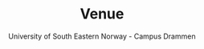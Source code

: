 ---
title: "Venue"
subtitle: "University of South Eastern Norway - Campus Drammen"
image: /img/campus_drammen.jpg

Location:
  heading: "Location"
  text: "ICSOB 2021 is located in the city of Drammen."
Venue:
  Heading: "Conference Venue"
  Innhold: "The conference is hosted at University of South East Norway - Campus Drammen. The campus is located 10 minutes walking distance from the train station and 5 minutes walk from the bus station."
Venue_sub:
  Innhold: "To learn more about the region and activities, please check this excellent write-up: "
  link: https://www.visitnorway.com/places-to-go/eastern-norway/the-drammen-region/
  urlName: "VisitNorway"

reisebilde: /img/travel_maps_oslo_drammen.jpg
bildetekst: "reiserute fra OSL til venue"


Travel_Header:
  Heading: "Travel"

Travel_content:
  Innhold: >
    Travel from Oslo Airport: 70 minutes by train.
    Travel from Oslo Central Station: 1,5 hour by bus or 60 minutes by a combination of bus and train.

Acom_Header:
  Heading: "Accommodation"

Hoteller:
  - 
    imageUrl: /img/comfort-hotel-union-brygge.jpg
    bildetekst: "Comfort Hotel Union Brygge"
    heading: "Comfort Hotel Union Brygge"
    text: This modern hotel is found in central Drammen, next to Union Scene Cultural Centre. Guests can enjoy free WiFi internet and a complimentary organic breakfast. Just 5 minutes' walk from Comfort Hotel Union Brygge is the terminal for the Oslo Airport Express Train.
    link: https://www.booking.com/hotel/no/comfort-union-brygge.no.html
    lenketekst: "Booking.com"

  - 
    imageUrl: /img/scandic-ambassadeur-drammen.jpg
    bildetekst: "Scandic Ambassadeur Drammen"
    heading: "Scandic Ambassadeur Drammen"
    text: Scandic Ambassadeur Drammen is a lovely hotel centrally located in Drammen, within walking distance of the train station and the airport express train. The hotel is located by the water, a short distance from the beach. 
    link: https://www.scandichotels.com/hotels/norway/drammen/scandic-ambassadeur-drammen
    lenketekst: "Read more at their website"

  - 
    imageUrl: /img/quality-hotel-river-station.jpg
    bildetekst: "Quality Hotel River Station"
    heading: "Quality Hotel River Station"
    text: The Quality Hotel River Station is located right next to the Drammenselva river, within easy reach of the train station and Bragenes on the other side of the river. The hotel features 14 floors, 247 rooms, conference facilities and a restaurant.
    link: https://www.nordicchoicehotels.no/hotell/norge/drammen/quality-hotel-river-station/utvalgte-fasiliteter/restaurant-og-bar/
    lenketekst: "Read more at their website"


---
